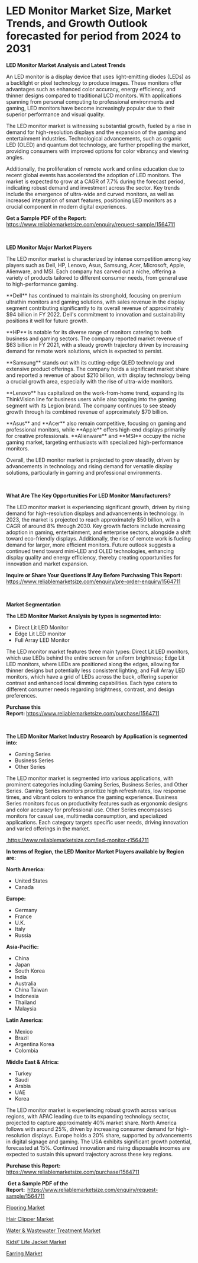 <p><h1>LED Monitor Market Size, Market Trends, and Growth Outlook forecasted for period from 2024 to 2031</h1></p><p><strong>LED Monitor Market Analysis and Latest Trends</strong></p>
<p><p>An LED monitor is a display device that uses light-emitting diodes (LEDs) as a backlight or pixel technology to produce images. These monitors offer advantages such as enhanced color accuracy, energy efficiency, and thinner designs compared to traditional LCD monitors. With applications spanning from personal computing to professional environments and gaming, LED monitors have become increasingly popular due to their superior performance and visual quality.</p><p>The LED monitor market is witnessing substantial growth, fueled by a rise in demand for high-resolution displays and the expansion of the gaming and entertainment industries. Technological advancements, such as organic LED (OLED) and quantum dot technology, are further propelling the market, providing consumers with improved options for color vibrancy and viewing angles.</p><p>Additionally, the proliferation of remote work and online education due to recent global events has accelerated the adoption of LED monitors. The market is expected to grow at a CAGR of 7.7% during the forecast period, indicating robust demand and investment across the sector. Key trends include the emergence of ultra-wide and curved monitors, as well as increased integration of smart features, positioning LED monitors as a crucial component in modern digital experiences.</p></p>
<p><strong>Get a Sample PDF of the Report:&nbsp;</strong> <a href="https://www.reliablemarketsize.com/enquiry/request-sample/1564711">https://www.reliablemarketsize.com/enquiry/request-sample/1564711</a></p>
<p>&nbsp;</p>
<p><strong>LED Monitor Major Market Players</strong></p>
<p><p>The LED monitor market is characterized by intense competition among key players such as Dell, HP, Lenovo, Asus, Samsung, Acer, Microsoft, Apple, Alienware, and MSI. Each company has carved out a niche, offering a variety of products tailored to different consumer needs, from general use to high-performance gaming.</p><p>**Dell** has continued to maintain its stronghold, focusing on premium ultrathin monitors and gaming solutions, with sales revenue in the display segment contributing significantly to its overall revenue of approximately $94 billion in FY 2022. Dell's commitment to innovation and sustainability positions it well for future growth.</p><p>**HP** is notable for its diverse range of monitors catering to both business and gaming sectors. The company reported market revenue of $63 billion in FY 2021, with a steady growth trajectory driven by increasing demand for remote work solutions, which is expected to persist.</p><p>**Samsung** stands out with its cutting-edge QLED technology and extensive product offerings. The company holds a significant market share and reported a revenue of about $210 billion, with display technology being a crucial growth area, especially with the rise of ultra-wide monitors.</p><p>**Lenovo** has capitalized on the work-from-home trend, expanding its ThinkVision line for business users while also tapping into the gaming segment with its Legion brand. The company continues to see steady growth through its combined revenue of approximately $70 billion.</p><p>**Asus** and **Acer** also remain competitive, focusing on gaming and professional monitors, while **Apple** offers high-end displays primarily for creative professionals. **Alienware** and **MSI** occupy the niche gaming market, targeting enthusiasts with specialized high-performance monitors.</p><p>Overall, the LED monitor market is projected to grow steadily, driven by advancements in technology and rising demand for versatile display solutions, particularly in gaming and professional environments.</p></p>
<p>&nbsp;</p>
<p><strong>What Are The Key Opportunities For LED Monitor Manufacturers?</strong></p>
<p><p>The LED monitor market is experiencing significant growth, driven by rising demand for high-resolution displays and advancements in technology. In 2023, the market is projected to reach approximately $50 billion, with a CAGR of around 8% through 2030. Key growth factors include increasing adoption in gaming, entertainment, and enterprise sectors, alongside a shift toward eco-friendly displays. Additionally, the rise of remote work is fueling demand for larger, more efficient monitors. Future outlook suggests a continued trend toward mini-LED and OLED technologies, enhancing display quality and energy efficiency, thereby creating opportunities for innovation and market expansion.</p></p>
<p><strong>Inquire or Share Your Questions If Any Before Purchasing This Report:</strong> <a href="https://www.reliablemarketsize.com/enquiry/pre-order-enquiry/1564711">https://www.reliablemarketsize.com/enquiry/pre-order-enquiry/1564711</a></p>
<p>&nbsp;</p>
<p><strong>Market Segmentation</strong></p>
<p><strong>The LED Monitor Market Analysis by types is segmented into:</strong></p>
<p><ul><li>Direct Lit LED Monitor</li><li>Edge Lit LED monitor</li><li>Full Array LED Monitor</li></ul></p>
<p><p>The LED monitor market features three main types: Direct Lit LED monitors, which use LEDs behind the entire screen for uniform brightness; Edge Lit LED monitors, where LEDs are positioned along the edges, allowing for thinner designs but potentially less consistent lighting; and Full Array LED monitors, which have a grid of LEDs across the back, offering superior contrast and enhanced local dimming capabilities. Each type caters to different consumer needs regarding brightness, contrast, and design preferences.</p></p>
<p><strong>Purchase this Report:&nbsp;</strong><a href="https://www.reliablemarketsize.com/purchase/1564711">https://www.reliablemarketsize.com/purchase/1564711</a></p>
<p>&nbsp;</p>
<p><strong>The LED Monitor Market Industry Research by Application is segmented into:</strong></p>
<p><ul><li>Gaming Series</li><li>Business Series</li><li>Other Series</li></ul></p>
<p><p>The LED monitor market is segmented into various applications, with prominent categories including Gaming Series, Business Series, and Other Series. Gaming Series monitors prioritize high refresh rates, low response times, and vibrant colors to enhance the gaming experience. Business Series monitors focus on productivity features such as ergonomic designs and color accuracy for professional use. Other Series encompasses monitors for casual use, multimedia consumption, and specialized applications. Each category targets specific user needs, driving innovation and varied offerings in the market.</p></p>
<p><a href="https://www.reliablemarketsize.com/led-monitor-r1564711">&nbsp;https://www.reliablemarketsize.com/led-monitor-r1564711</a></p>
<p><strong>In terms of Region, the LED Monitor Market Players available by Region are:</strong></p>
<p>
    <p> <strong> North America: </strong>
        <ul>
            <li>United States</li>
            <li>Canada</li>
        </ul>
        </p> 
    <p> <strong> Europe: </strong>
        <ul>
            <li>Germany</li>
            <li>France</li>
            <li>U.K.</li>
            <li>Italy</li>
            <li>Russia</li>
        </ul>
        </p> 
    <p> <strong> Asia-Pacific: </strong>
        <ul>
            <li>China</li>
            <li>Japan</li>
            <li>South Korea</li>
            <li>India</li>
            <li>Australia</li>
            <li>China Taiwan</li>
            <li>Indonesia</li>
            <li>Thailand</li>
            <li>Malaysia</li>
        </ul>
        </p> 
    <p> <strong> Latin America: </strong>
        <ul>
            <li>Mexico</li>
            <li>Brazil</li>
            <li>Argentina Korea</li>
            <li>Colombia</li>
        </ul>
        </p> 
    <p> <strong> Middle East & Africa: </strong>
        <ul>
            <li>Turkey</li>
            <li>Saudi</li>
            <li>Arabia</li>
            <li>UAE</li>
            <li>Korea</li>
        </ul>
    </p>
    </p>
<p><p>The LED monitor market is experiencing robust growth across various regions, with APAC leading due to its expanding technology sector, projected to capture approximately 40% market share. North America follows with around 25%, driven by increasing consumer demand for high-resolution displays. Europe holds a 20% share, supported by advancements in digital signage and gaming. The USA exhibits significant growth potential, forecasted at 15%. Continued innovation and rising disposable incomes are expected to sustain this upward trajectory across these key regions.</p></p>
<p><strong>Purchase this Report: </strong><a href="https://www.reliablemarketsize.com/purchase/1564711">https://www.reliablemarketsize.com/purchase/1564711</a></p>
<p>&nbsp;<strong>Get a Sample PDF of the Report:&nbsp;&nbsp;</strong><a href="https://www.reliablemarketsize.com/enquiry/request-sample/1564711">https://www.reliablemarketsize.com/enquiry/request-sample/1564711</a></p>
<p><strong></strong></p>
<p><p><a href="https://www.linkedin.com/pulse/global-flooring-market-product-type-application-region-companies-e3cbc?trackingId=Fs8fcpXXQ8i1zD9bE7dz0w%3D%3D">Flooring Market</a></p><p><a href="https://issuu.com/reportprime-2/docs/hair-clipper-market-size-2030.pptx_00a0722bcca6a7">Hair Clipper Market</a></p><p><a href="https://www.linkedin.com/pulse/insights-water-wastewater-treatment-market-size-which-expanding-drpwf?trackingId=rbRJgH7XRGWlZHUGzzbphg%3D%3D">Water & Wastewater Treatment Market</a></p><p><a href="https://medium.com/@jordond5lezama/kids-life-jacket-market-trends-a-detailed-study-of-its-market-segmentation-and-analyzing-the-7d8565078e40">Kids\' Life Jacket Market</a></p><p><a href="https://issuu.com/reportprime-2/docs/earring-market-size-2030.pptx_f1d30416cfb194">Earring Market</a></p></p>